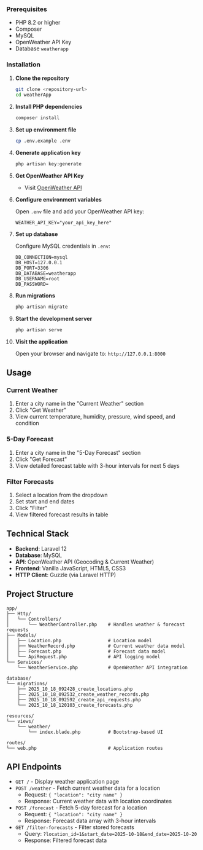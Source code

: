 ### Prerequisites

- PHP 8.2 or higher
- Composer
- MySQL
- OpenWeather API Key
- Database `weatherapp`

### Installation

1. **Clone the repository**
   ```bash
   git clone <repository-url>
   cd weatherApp
   ```

2. **Install PHP dependencies**
   ```bash
   composer install
   ```

3. **Set up environment file**
   ```bash
   cp .env.example .env
   ```

4. **Generate application key**
   ```bash
   php artisan key:generate
   ```

5. **Get OpenWeather API Key**
   - Visit [OpenWeather API](https://openweathermap.org/api)

6. **Configure environment variables**
   
   Open `.env` file and add your OpenWeather API key:
   ```env
   WEATHER_API_KEY="your_api_key_here"
   ```

7. **Set up database**
   
   Configure MySQL credentials in `.env`:
   ```env
   DB_CONNECTION=mysql
   DB_HOST=127.0.0.1
   DB_PORT=3306
   DB_DATABASE=weatherapp
   DB_USERNAME=root
   DB_PASSWORD=
   ```

8. **Run migrations**
   ```bash
   php artisan migrate
   ```

9. **Start the development server**
   ```bash
   php artisan serve
   ```

10. **Visit the application**
    
    Open your browser and navigate to: `http://127.0.0.1:8000`

## Usage

### Current Weather
1. Enter a city name in the "Current Weather" section
2. Click "Get Weather"
3. View current temperature, humidity, pressure, wind speed, and condition

### 5-Day Forecast
1. Enter a city name in the "5-Day Forecast" section
2. Click "Get Forecast"
3. View detailed forecast table with 3-hour intervals for next 5 days

### Filter Forecasts
1. Select a location from the dropdown 
2. Set start and end dates 
3. Click "Filter"
4. View filtered forecast results in table

## Technical Stack

- **Backend**: Laravel 12
- **Database**: MySQL 
- **API**: OpenWeather API (Geocoding & Current Weather)
- **Frontend**: Vanilla JavaScript, HTML5, CSS3
- **HTTP Client**: Guzzle (via Laravel HTTP)

## Project Structure

```
app/
├── Http/
│   └── Controllers/
│       └── WeatherController.php    # Handles weather & forecast requests
├── Models/
│   ├── Location.php                 # Location model
│   ├── WeatherRecord.php            # Current weather data model
│   ├── Forecast.php                 # Forecast data model
│   └── ApiRequest.php               # API logging model
└── Services/
    └── WeatherService.php           # OpenWeather API integration

database/
└── migrations/
    ├── 2025_10_18_092428_create_locations.php
    ├── 2025_10_18_092532_create_weather_records.php
    ├── 2025_10_18_092592_create_api_requests.php
    └── 2025_10_18_120103_create_forecasts.php

resources/
└── views/
    └── weather/
        └── index.blade.php          # Bootstrap-based UI

routes/
└── web.php                          # Application routes
```


## API Endpoints

- `GET /` - Display weather application page
- `POST /weather` - Fetch current weather data for a location
  - Request: `{ "location": "city name" }`
  - Response: Current weather data with location coordinates
- `POST /forecast` - Fetch 5-day forecast for a location
  - Request: `{ "location": "city name" }`
  - Response: Forecast data array with 3-hour intervals
- `GET /filter-forecasts` - Filter stored forecasts
  - Query: `?location_id=1&start_date=2025-10-18&end_date=2025-10-20`
  - Response: Filtered forecast data

